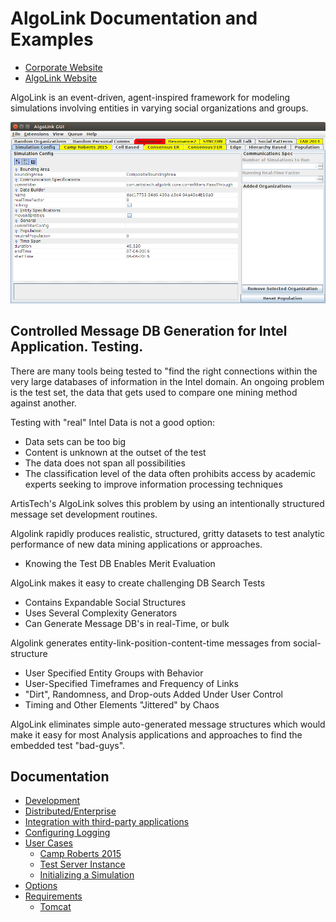 # AlgoLink Documentation and Examples

- [Corporate Website](http://artistech.com/)
- [AlgoLink Website](http://artistech.com/algolink.html)

AlgoLink is an event-driven, agent-inspired framework for modeling simulations involving entities in varying social organizations and groups.<br>

![GUI Image](images/AlgoLink-desktop.png)

## Controlled Message DB Generation for Intel Application. Testing.

There are many tools being tested to "find the right connections within the very large databases of information in the Intel domain. An ongoing problem is the test set, the data that gets used to compare one mining method against another.

Testing with "real" Intel Data is not a good option:

- Data sets can be too big
- Content is unknown at the outset of the test
- The data does not span all possibilities
- The classification level of the data often prohibits access by academic experts seeking to improve information processing techniques

ArtisTech's AlgoLink solves this problem by using an intentionally structured message set development routines.

Algolink rapidly produces realistic, structured, gritty datasets to test analytic performance of new data mining applications or approaches.

- Knowing the Test DB Enables Merit Evaluation

AlgoLink makes it easy to create challenging DB Search Tests

- Contains Expandable Social Structures
- Uses Several Complexity Generators
- Can Generate Message DB's in real-Time, or bulk

Algolink generates entity-link-position-content-time messages from social-structure

- User Specified Entity Groups with Behavior
- User-Specified Timeframes and Frequency of Links
- "Dirt", Randomness, and Drop-outs Added Under User Control
- Timing and Other Elements "Jittered" by Chaos

AlgoLink eliminates simple auto-generated message structures which would make it easy for most Analysis applications and approaches to find the embedded test "bad-guys".

## Documentation

- [Development](development/)
- [Distributed/Enterprise](distributed.md)
- [Integration with third-party applications](integration.md)
- [Configuring Logging](logging.md)
- [User Cases](UseCases/)
    - [Camp Roberts 2015](UseCases/camproberts2015.md)
    - [Test Server Instance](UseCases/server-test-instance.md)
    - [Initializing a Simulation](UseCases/simulation-initialization.md)
- [Options](options.md)
- [Requirements](requirements.md)
    - [Tomcat](tomcat.md)
